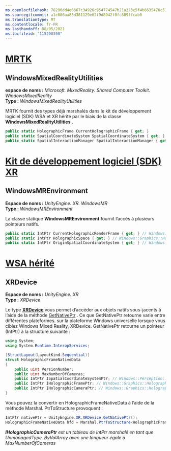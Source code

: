 ```yaml
---
ms.openlocfilehash: 78296dd4e6667c34926c954774547b21a223c5f4b6635476c51046c7ca22cdc3
ms.sourcegitcommit: a1c086aa83d381129e62f9d8942f0fc889ffcab0
ms.translationtype: MT
ms.contentlocale: fr-FR
ms.lasthandoff: 08/05/2021
ms.locfileid: "115208398"
---
```

# <a name="mrtk"></a>[MRTK](#tab/mrtk)

## <a name="windowsmixedrealityutilities"></a>WindowsMixedRealityUtilities

**espace de noms :** *Microsoft. MixedReality. Shared Computer Toolkit. WindowsMixedReality*<br>
**Type :** *WindowsMixedRealityUtilities*

MRTK fournit des types déjà marshalés dans le kit de développement logiciel (SDK) WSA et XR hérité par le biais de la classe **WindowsMixedRealityUtilities** .

```cs
public static HolographicFrame CurrentHolographicFrame { get; }
public static SpatialCoordinateSystem SpatialCoordinateSystem { get; }
public static SpatialInteractionManager SpatialInteractionManager { get; }
```

# <a name="xr-sdk"></a>[Kit de développement logiciel (SDK) XR](#tab/xr)

## <a name="windowsmrenvironment"></a>WindowsMREnvironment

**Espace de noms :** *UnityEngine. XR. WindowsMR*<br>
**Type :** *WindowsMREnvironment*

La classe statique **WindowsMREnvironment** fournit l’accès à plusieurs pointeurs natifs.

```cs
public static IntPtr CurrentHolographicRenderFrame { get; } // Windows::Graphics::Holographic::IHolographicFrame
public static IntPtr HolographicSpace { get; } // Windows::Graphics::Holographic::IHolographicSpace
public static IntPtr OriginSpatialCoordinateSystem { get; } // Windows::Perception::Spatial::ISpatialCoordinateSystem
```

# <a name="legacy-wsa"></a>[WSA hérité](#tab/wsa)

## <a name="xrdevice"></a>XRDevice

**Espace de noms :** *UnityEngine. XR*<br>
**Type :** *XRDevice*

Le type <a href="https://docs.unity3d.com/ScriptReference/XR.XRDevice.html" target="_blank">**XRDevice**</a> vous permet d’accéder aux objets natifs sous-jacents à l’aide de la méthode <a href="https://docs.unity3d.com/ScriptReference/XR.XRDevice.GetNativePtr.html" target="_blank">GetNativePtr</a> . Ce que GetNativePtr retourne varie entre différentes plateformes. sur la plateforme Windows universelle lorsque vous ciblez Windows Mixed Reality, XRDevice. GetNativePtr retourne un pointeur (IntPtr) à la structure suivante :

```cs
using System;
using System.Runtime.InteropServices;

[StructLayout(LayoutKind.Sequential)]
struct HolographicFrameNativeData
{
    public uint VersionNumber;
    public uint MaxNumberOfCameras;
    public IntPtr ISpatialCoordinateSystemPtr; // Windows::Perception::Spatial::ISpatialCoordinateSystem
    public IntPtr IHolographicFramePtr; // Windows::Graphics::Holographic::IHolographicFrame
    public IntPtr IHolographicCameraPtr; // Windows::Graphics::Holographic::IHolographicCamera
}
```

Vous pouvez la convertir en HolographicFrameNativeData à l’aide de la méthode Marshal. PtrToStructure provoquent :

```cs
IntPtr nativePtr = UnityEngine.XR.XRDevice.GetNativePtr();
HolographicFrameNativeData hfd = Marshal.PtrToStructure<HolographicFrameNativeData>(nativePtr);
```

***IHolographicCameraPtr** est un tableau de IntPtr marshalé en tant que UnmanagedType. ByValArray avec une longueur égale à MaxNumberOfCameras*
